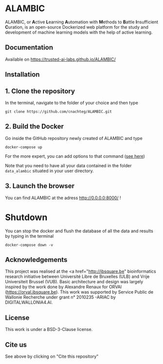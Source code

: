 # ALAMBIC
ALAMBIC, or **A**ctive **L**earning **A**utomation with **M**ethods to **B**attle **I**nsufficient **C**uration, is an open-source Dockerized web platform for the study
and development of machine learning models with the help of active learning.

## Documentation
Available on https://trusted-ai-labs.github.io/ALAMBIC/

## Installation
## 1. Clone the repository
In the terminal, navigate to the folder of your choice and then type

```
git clone https://github.com/cnachteg/ALAMBIC.git
```

## 2. Build the Docker
Go inside the GitHub repository newly created of ALAMBIC and type

```
docker-compose up
```

For the more expert, you can add options to that command ([see here](https://docs.docker.com/compose/reference/up/))

Note that you need to have all your data contained in the folder `data_alambic` situated in your user directory.

## 3. Launch the browser
You can find ALAMBIC at the adress <a href="http://0.0.0.0:8000/" target="_blank">http://0.0.0.0:8000/</a> !

# Shutdown
You can stop the docker and flush the database of all the data and results by typing in the terminal

```
docker-compose down -v
```

## Acknowledgements
This project was realised at the <a href="http://ibsquare.be"
bioinformatics research initiative between Université Libre de Bruxelles (ULB) and Vrije Universiteit Brussel (VUB).
Basic architecture and design was largely inspired by the work done by Alexandre Renaux for ORVAl (<a href="https://orval.ibsquare.be" target="_blank"><span class="ltf">https://orval.ibsquare.be</span></a>).
This work was supported by Service Public de Wallonie Recherche under grant n° 2010235 -ARIAC by DIGITALWALLONIA4.AI.

## License
This work is under a BSD-3-Clause license.

## Cite us
See above by clicking on "Cite this repository"